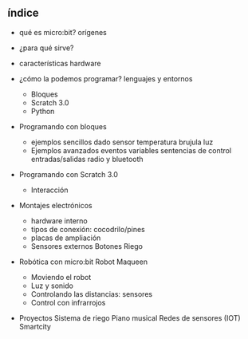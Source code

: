 ## índice

* qué es micro:bit?
  orígenes
* ¿para qué sirve?
* características hardware

* ¿cómo la podemos programar? lenguajes y entornos
    * Bloques
    * Scratch 3.0
    * Python
* Programando con bloques
    * ejemplos sencillos
      dado
      sensor temperatura
      brujula
      luz
    * Ejemplos avanzados 
      eventos
      variables
      sentencias de control
      entradas/salidas
      radio y bluetooth
* Programando con Scratch 3.0
    * Interacción      
* Montajes electrónicos
    *  hardware interno
    * tipos de conexión: cocodrilo/pines
    * placas de ampliación
    * Sensores externos
        Botones
        Riego
* Robótica con micro:bit  Robot Maqueen
    * Moviendo el robot
    * Luz y sonido
    * Controlando las distancias: sensores
    * Control con infrarrojos
* Proyectos
    Sistema de riego
    Piano musical
    Redes de sensores (IOT)
    Smartcity



